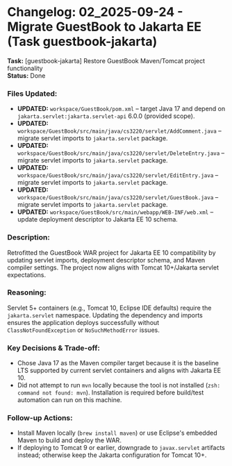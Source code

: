 # Changelog: 02_2025-09-24 - Migrate GuestBook to Jakarta EE (Task guestbook-jakarta)

**Task:** [guestbook-jakarta] Restore GuestBook Maven/Tomcat project functionality  
**Status:** Done

### Files Updated:
- **UPDATED:** `workspace/GuestBook/pom.xml` – target Java 17 and depend on `jakarta.servlet:jakarta.servlet-api` 6.0.0 (provided scope).
- **UPDATED:** `workspace/GuestBook/src/main/java/cs3220/servlet/AddComment.java` – migrate servlet imports to `jakarta.servlet` package.
- **UPDATED:** `workspace/GuestBook/src/main/java/cs3220/servlet/DeleteEntry.java` – migrate servlet imports to `jakarta.servlet` package.
- **UPDATED:** `workspace/GuestBook/src/main/java/cs3220/servlet/EditEntry.java` – migrate servlet imports to `jakarta.servlet` package.
- **UPDATED:** `workspace/GuestBook/src/main/java/cs3220/servlet/GuestBook.java` – migrate servlet imports to `jakarta.servlet` package.
- **UPDATED:** `workspace/GuestBook/src/main/webapp/WEB-INF/web.xml` – update deployment descriptor to Jakarta EE 10 schema.

### Description:
Retrofitted the GuestBook WAR project for Jakarta EE 10 compatibility by updating servlet imports, deployment descriptor schema, and Maven compiler settings. The project now aligns with Tomcat 10+/Jakarta servlet expectations.

### Reasoning:
Servlet 5+ containers (e.g., Tomcat 10, Eclipse IDE defaults) require the `jakarta.servlet` namespace. Updating the dependency and imports ensures the application deploys successfully without `ClassNotFoundException` or `NoSuchMethodError` issues.

### Key Decisions & Trade-off:
- Chose Java 17 as the Maven compiler target because it is the baseline LTS supported by current servlet containers and aligns with Jakarta EE 10.
- Did not attempt to run `mvn` locally because the tool is not installed (`zsh: command not found: mvn`). Installation is required before build/test automation can run on this machine.

### Follow-up Actions:
- Install Maven locally (`brew install maven`) or use Eclipse's embedded Maven to build and deploy the WAR.
- If deploying to Tomcat 9 or earlier, downgrade to `javax.servlet` artifacts instead; otherwise keep the Jakarta configuration for Tomcat 10+.
